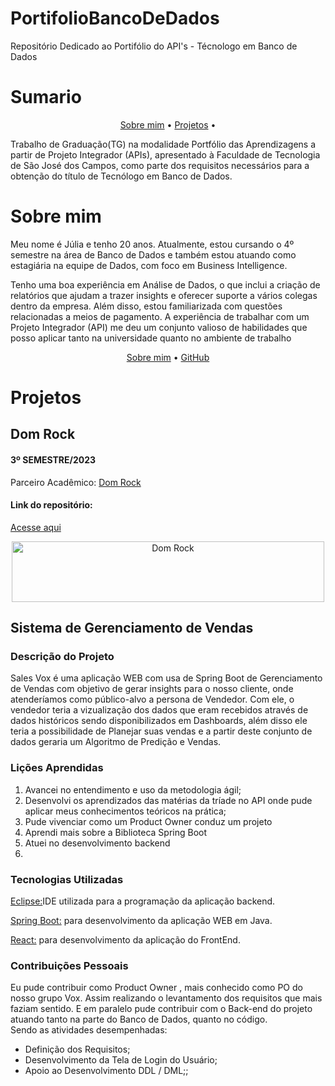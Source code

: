 # PortifolioBancoDeDados
Repositório Dedicado ao Portifólio do API's - Técnologo em Banco de Dados


# Sumario
<p align="center">
  <a href="#Sobre mim">Sobre mim</a> •
  <a href="#Projetos">Projetos</a> •
</p>

Trabalho de Graduação(TG) na modalidade Portfólio das Aprendizagens a partir de Projeto Integrador (APIs), apresentado à Faculdade de Tecnologia de São José dos Campos, como parte dos requisitos necessários para a obtenção do título de Tecnólogo em Banco de Dados.

# Sobre mim
Meu nome é Júlia e tenho 20 anos. Atualmente, estou cursando o 4º semestre na área de Banco de Dados e também estou atuando como estagiária na equipe de Dados, com foco em Business Intelligence.

Tenho uma boa experiência em Análise de Dados, o que inclui a criação de relatórios que ajudam a trazer insights e oferecer suporte a vários colegas dentro da empresa. Além disso, estou familiarizada com questões relacionadas a meios de pagamento. A experiência de trabalhar com um Projeto Integrador (API) me deu um conjunto valioso de habilidades que posso aplicar tanto na universidade quanto no ambiente de trabalho


<p align="center">
  <a href="https://br.linkedin.com/in/j%C3%BAlia-quit%C3%A9rio-934894205">Sobre mim</a> •
  <a href="https://github.com/juliaquiterio">GitHub</a>
</p>

# Projetos

<h2>Dom Rock</h2>

<h4> 3º SEMESTRE/2023</h4>

Parceiro Acadêmico: <a href= "https://www.domrock.net/"> Dom Rock</a>

<h4>Link do repositório:</h4>

<p align="left"> 
 <a href="https://github.com/equipe-vox/api-3sem">Acesse aqui</a>
</p>

<div align="center">

<img src="https://lh3.googleusercontent.com/DQwTyeS8X7nOJnhzfO5WKebBPgcO2XI1jVB9SPGiEDBtoeCdW8X5F2h2MoKN4uDuH6sW0epYnlxhtKnBtjtlI2mH4Q03d4MVbg-TdA=w680" alt="Dom Rock" width="500" height="97">

</div>


<h2>Sistema de Gerenciamento de Vendas</h2>

<h3>Descrição do Projeto</h3>

Sales Vox é uma aplicação WEB com usa de Spring Boot de Gerenciamento de Vendas com objetivo de gerar insights para o nosso cliente, onde atenderíamos como público-alvo a persona de Vendedor. Com ele, o vendedor teria a vizualização dos dados que eram recebidos através de dados históricos sendo disponibilizados em Dashboards, além disso ele teria a possibilidade de Planejar suas vendas e a partir deste conjunto de dados geraria um Algoritmo de Predição e Vendas.



<h3>Lições Aprendidas</h3>
<ol>
<li>Avancei no entendimento e uso da metodologia ágil;</li>
<li>Desenvolvi os aprendizados das matérias da tríade no API onde pude aplicar meus conhecimentos teóricos na prática;</li>
<li>Pude vivenciar como um Product Owner conduz um projeto</li>
<li>Aprendi mais sobre a Biblioteca Spring Boot</li>
<li>Atuei no desenvolvimento backend</li>
<li></li>
</ol>


<h3>Tecnologias Utilizadas</h3>

<p align="justify"><a href="https://www.eclipse.org/">Eclipse:</a>IDE utilizada para a programação da aplicação backend.</p>

<p align="justify"><a href="https://spring.io/projects/spring-boot">Spring Boot:</a> para desenvolvimento da aplicação WEB em Java.</p>


<p align="justify"><a href="https://spring.io/projects/spring-boot">React:</a> para desenvolvimento da aplicação do FrontEnd.</p>

<h3>Contribuições Pessoais</h3>
<p>Eu pude contribuir como Product Owner , mais conhecido como PO do nosso grupo Vox. Assim realizando o levantamento dos requisitos que mais faziam sentido. E em paralelo pude contribuir com o Back-end do projeto atuando tanto na parte do Banco de Dados, quanto no código. </br> 
Sendo as atividades desempenhadas:
</p>
 
 - Definição dos Requisitos;
 - Desenvolvimento da Tela de Login do Usuário;
 - Apoio ao Desenvolvimento DDL / DML;;






